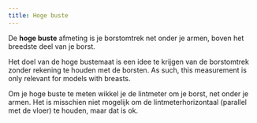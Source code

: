 ```yaml
---
title: Hoge buste
---
```


De **hoge buste** afmeting is je borstomtrek net onder je armen, boven het breedste deel van je borst.

Het doel van de hoge bustemaat is een idee te krijgen van de borstomtrek zonder rekening te houden met de borsten. As such, this measurement is only relevant for models with breasts.

Om je hoge buste te meten wikkel je de lintmeter om je borst, net onder je armen. Het is misschien niet mogelijk om de lintmeterhorizontaal (parallel met de vloer) te houden, maar dat is ok.
